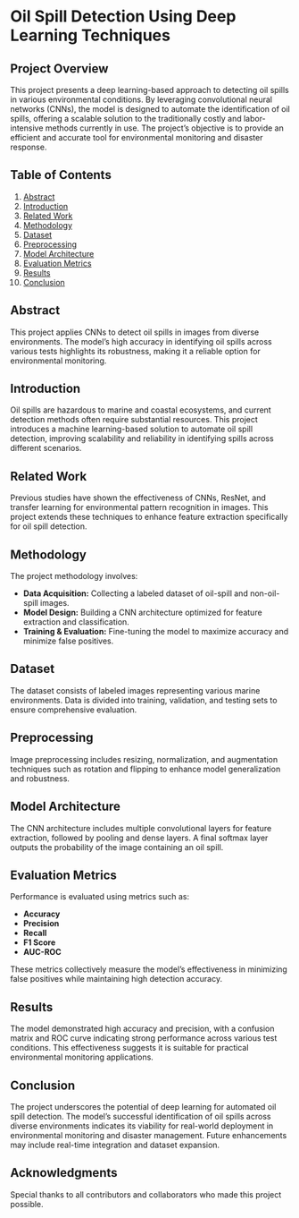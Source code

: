 # Oil Spill Detection Using Deep Learning Techniques

## Project Overview
This project presents a deep learning-based approach to detecting oil spills in various environmental conditions. By leveraging convolutional neural networks (CNNs), the model is designed to automate the identification of oil spills, offering a scalable solution to the traditionally costly and labor-intensive methods currently in use. The project’s objective is to provide an efficient and accurate tool for environmental monitoring and disaster response.

## Table of Contents
1. [Abstract](#abstract)
2. [Introduction](#introduction)
3. [Related Work](#related-work)
4. [Methodology](#methodology)
5. [Dataset](#dataset)
6. [Preprocessing](#preprocessing)
7. [Model Architecture](#model-architecture)
8. [Evaluation Metrics](#evaluation-metrics)
9. [Results](#results)
10. [Conclusion](#conclusion)

## Abstract
This project applies CNNs to detect oil spills in images from diverse environments. The model’s high accuracy in identifying oil spills across various tests highlights its robustness, making it a reliable option for environmental monitoring.

## Introduction
Oil spills are hazardous to marine and coastal ecosystems, and current detection methods often require substantial resources. This project introduces a machine learning-based solution to automate oil spill detection, improving scalability and reliability in identifying spills across different scenarios.

## Related Work
Previous studies have shown the effectiveness of CNNs, ResNet, and transfer learning for environmental pattern recognition in images. This project extends these techniques to enhance feature extraction specifically for oil spill detection.

## Methodology
The project methodology involves:
- **Data Acquisition:** Collecting a labeled dataset of oil-spill and non-oil-spill images.
- **Model Design:** Building a CNN architecture optimized for feature extraction and classification.
- **Training & Evaluation:** Fine-tuning the model to maximize accuracy and minimize false positives.

## Dataset
The dataset consists of labeled images representing various marine environments. Data is divided into training, validation, and testing sets to ensure comprehensive evaluation.

## Preprocessing
Image preprocessing includes resizing, normalization, and augmentation techniques such as rotation and flipping to enhance model generalization and robustness.

## Model Architecture
The CNN architecture includes multiple convolutional layers for feature extraction, followed by pooling and dense layers. A final softmax layer outputs the probability of the image containing an oil spill.

## Evaluation Metrics
Performance is evaluated using metrics such as:
- **Accuracy**
- **Precision**
- **Recall**
- **F1 Score**
- **AUC-ROC**

These metrics collectively measure the model’s effectiveness in minimizing false positives while maintaining high detection accuracy.

## Results
The model demonstrated high accuracy and precision, with a confusion matrix and ROC curve indicating strong performance across various test conditions. This effectiveness suggests it is suitable for practical environmental monitoring applications.

## Conclusion
The project underscores the potential of deep learning for automated oil spill detection. The model’s successful identification of oil spills across diverse environments indicates its viability for real-world deployment in environmental monitoring and disaster management. Future enhancements may include real-time integration and dataset expansion.

## Acknowledgments
Special thanks to all contributors and collaborators who made this project possible.
